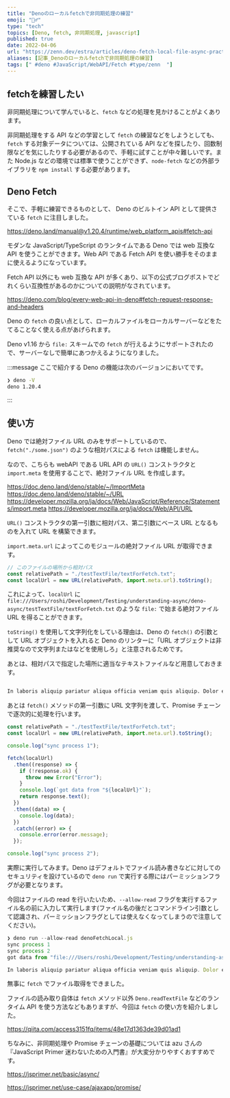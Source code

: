 ```yaml
---
title: "Denoのローカルfetchで非同期処理の練習"
emoji: "🧗‍♂️"
type: "tech"
topics: [Deno, fetch, 非同期処理, javascript]
published: true
date: 2022-04-06
url: "https://zenn.dev/estra/articles/deno-fetch-local-file-async-practice"
aliases: [記事_Denoのローカルfetchで非同期処理の練習]
tags: [" #deno #JavaScript/WebAPI/Fetch #type/zenn  "]
---
```


## fetchを練習したい
非同期処理について学んでいると、`fetch` などの処理を見かけることがよくあります。

非同期処理をする API などの学習として `fetch` の練習などをしようとしても、`fetch` する対象データについては、公開されている API などを探したり、回数制限などを気にしたりする必要があるので、手軽に試すことが中々難しいです。また Node.js などの環境では標準で使うことができず、`node-fetch` などの外部ライブラリを `npm install` する必要があります。

## Deno Fetch
そこで、手軽に練習できるものとして、 Deno のビルトイン API として提供さている `fetch` に注目しました。

https://deno.land/manual@v1.20.4/runtime/web_platform_apis#fetch-api

モダンな JavaScript/TypeScript のランタイムである Deno では web 互換な API を使うことができます。Web API である Fetch API を使い勝手をそのままに使えるようになっています。

Fetch API 以外にも web 互換な API が多くあり、以下の公式ブログポストでどれくらい互換性があるのかについての説明がなされています。

https://deno.com/blog/every-web-api-in-deno#fetch-request-response-and-headers

Deno の `fetch` の良い点として、ローカルファイルをローカルサーバーなどをたてることなく使える点があげられます。

Deno v1.16 から  `file:` スキームでの `fetch` が行えるようにサポートされたので、サーバーなしで簡単にあつかえるようになりました。

:::message
ここで紹介する Deno の機能は次のバージョンにおいてです。
```sh
❯ deno -V
deno 1.20.4
```
:::

## 使い方
Deno では絶対ファイル URL のみをサポートしているので、`fetch("./some.json")` のような相対パスによる `fetch` は機能しません。

なので、こちらも webAPI である URL API の `URL()` コンストラクタと `import.meta` を使用することで、絶対ファイル URL を作成します。

https://doc.deno.land/deno/stable/~/ImportMeta
https://doc.deno.land/deno/stable/~/URL
https://developer.mozilla.org/ja/docs/Web/JavaScript/Reference/Statements/import.meta
https://developer.mozilla.org/ja/docs/Web/API/URL

`URL()` コンストラクタの第一引数に相対パス、第二引数にベース URL となるものを入れて URL を構築できます。

`import.meta.url` によってこのモジュールの絶対ファイル URL が取得できます。

```js
// このファイルの場所から相対パス
const relativePath = "./testTextFile/textForFetch.txt";
const localUrl = new URL(relativePath, import.meta.url).toString();
```

これによって、`localUrl` に `file:///Users/roshi/Development/Testing/understanding-async/deno-async/testTextFile/textForFetch.txt` のような `file:` で始まる絶対ファイル URL を得ることができます。

`toString()` を使用して文字列化をしている理由は、Deno の `fetch()` の引数として URL オブジェクトを入れると Deno のリンターに「URL オブジェクトは非推奨なので文字列またはなどを使用しろ」と注意されるためです。

あとは、相対パスで指定した場所に適当なテキストファイルなど用意しておきます。

```txt:testTextFile/textForFetch.txt

In laboris aliquip pariatur aliqua officia veniam quis aliquip. Dolor eu magna reprehenderit pariatur pariatur labore officia. Sit irure et excepteur dolor. Minim tempor nisi nulla veniam mollit. Esse elit aute reprehenderit id minim non et anim non id. Quis sunt elit labore officia voluptate cillum incididunt labore mollit ea adipisicing dolor eiusmod. Veniam cupidatat mollit occaecat mollit ullamco.

```

あとは `fetch()` メソッドの第一引数に URL 文字列を渡して、Promise チェーンで逐次的に処理を行います。

```js
const relativePath = "./testTextFile/textForFetch.txt";
const localUrl = new URL(relativePath, import.meta.url).toString();

console.log("sync process 1");

fetch(localUrl)
  .then((response) => {
    if (!response.ok) {
      throw new Error("Error");
    }
    console.log(`got data from "${localUrl}"`);
    return response.text();
  })
  .then((data) => {
    console.log(data);
  })
  .catch((error) => {
    console.error(error.message);
  });

console.log("sync process 2");
```

実際に実行してみます。Deno はデフォルトでファイル読み書きなどに対してのセキュリティを設けているので `deno run` で実行する際にはパーミッションフラグが必要となります。

今回はファイルの read を行いたいため、`--allow-read` フラグを実行するファイル名の前に入力して実行します(ファイル名の後だとコマンドライン引数として認識され、パーミッションフラグとしては使えなくなってしまうので注意してください)。

```js
❯ deno run --allow-read denoFetchLocal.js
sync process 1
sync process 2
got data from "file:///Users/roshi/Development/Testing/understanding-async/deno-async/testTextFile/textForFetch.txt"

In laboris aliquip pariatur aliqua officia veniam quis aliquip. Dolor eu magna reprehenderit pariatur pariatur labore officia. Sit irure et excepteur dolor. Minim tempor nisi nulla veniam mollit. Esse elit aute reprehenderit id minim non et anim non id. Quis sunt elit labore officia voluptate cillum incididunt labore mollit ea adipisicing dolor eiusmod. Veniam cupidatat mollit occaecat mollit ullamco.

```


無事に `fetch` でファイル取得をできました。

ファイルの読み取り自体は `fetch` メソッド以外 `Deno.readTextFile` などのランタイム API を使う方法などもありますが、今回は `fetch` の使い方を紹介しました。

https://qiita.com/access3151fq/items/48e17d1363de39d01ad1

ちなみに、非同期処理や Promise チェーンの基礎については azu さんの『JavaScript Primer
迷わないための入門書』が大変分かりやすくおすすめです。

https://jsprimer.net/basic/async/

https://jsprimer.net/use-case/ajaxapp/promise/

